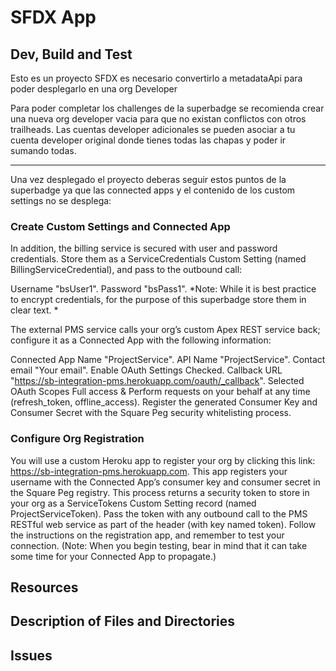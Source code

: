 # SFDX  App

## Dev, Build and Test

Esto es un proyecto SFDX es necesario convertirlo a metadataApi para poder desplegarlo en una org Developer

Para poder completar los challenges de la superbadge se recomienda crear una nueva org developer vacia para que no existan conflictos con otros trailheads. Las cuentas developer adicionales se pueden asociar a tu cuenta developer original donde tienes todas las chapas y poder ir sumando todas.

----

Una vez desplegado el proyecto deberas seguir estos puntos de la superbadge ya que las connected apps y el contenido de los custom settings no se desplega:

### Create Custom Settings and Connected App

In addition, the billing service is secured with user and password credentials. Store them as a ServiceCredentials Custom Setting (named BillingServiceCredential), and pass to the outbound call:

Username	"bsUser1".
Password	"bsPass1".
*Note: While it is best practice to encrypt credentials, for the purpose of this superbadge store them in clear text. *

The external PMS service calls your org’s custom Apex REST service back; configure it as a Connected App with the following information:

Connected App Name	"ProjectService".
API Name	"ProjectService".
Contact email	"Your email".
Enable OAuth Settings	Checked.
Callback URL	"https://sb-integration-pms.herokuapp.com/oauth/_callback".
Selected OAuth Scopes	Full access & Perform requests on your behalf at any time (refresh_token, offline_access).
Register the generated Consumer Key and Consumer Secret with the Square Peg security whitelisting process.

### Configure Org Registration

You will use a custom Heroku app to register your org by clicking this link: https://sb-integration-pms.herokuapp.com. This app registers your username with the Connected App’s consumer key and consumer secret in the Square Peg registry. This process returns a security token to store in your org as a ServiceTokens Custom Setting record (named ProjectServiceToken). Pass the token with any outbound call to the PMS RESTful web service as part of the header (with key named token). Follow the instructions on the registration app, and remember to test your connection. (Note: When you begin testing, bear in mind that it can take some time for your Connected App to propagate.)


## Resources


## Description of Files and Directories


## Issues


